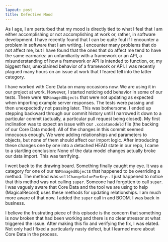 ```yaml
---
layout: post
title: Defective Mood
---
```


As I age, I am perturbed that my mood is directly tied to what I feel that I am either accomplishing or not accomplishing at work or, rather, in software development. I have recently found that I can be quite foul if I encounter a problem in software that I am writing. I encounter many problems that do not affect me, but I have found that the ones that do affect me tend to have the same earmarks: an unfamiliarity with a framework or an API, a misunderstanding of how a framework or API is intended to function, or, my biggest fear, unexplained behavior of a framework or API. I was recently plagued many hours on an issue at work that I feared fell into the latter category.

I have worked with Core Data on many occasions now. We are using it in our project at work. However, I started noticing odd behavior in some of our tests. There were `NSManagedObjects` that were not updating as expected when importing example server responses. The tests were passing and then unexpectedly not passing later. This was bothersome. I ended up stepping backward through our commit history until I narrowed it down to a particular commit (actually, a particular pull request being closed). My first inclination was to expect an issue with our `.xcdatamodeld` file (the backing of our Core Data model). All of the changes in this commit seemed innocuous enough. We were adding relationships and parameters to objects, but none of them should affect our import logic. After introducing these changes one by one into a detached HEAD state in our repo, I came to a startling conclusion: None of the data model changes actually broke our data import. This was terrifying.

I went back to the drawing board. Something finally caught my eye. It was a category for one of our `NSManagedObject`s that happened to be overriding a method. The method was `willChangeValueForKey:`. I just happened to notice that this method was not calling `super`. Someone had forgotten to call `super`. I was vaguely aware that Core Data and the tool we are using to help (MagicalRecord) uses these methods for updating relationships. I am much more aware of that now. I added the `super` call in and BOOM. I was back in business.

I believe the frustrating piece of this episode is the concern that something is now broken that had been working and there is no clear stressor at what triggered the issue. After making this fix and verifying the fix, I was elated. Not only had I fixed a particularly nasty defect, but I learned more about Core Data in the process.